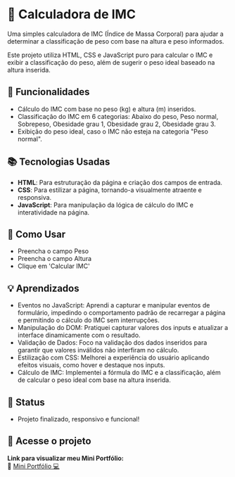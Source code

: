 # 🧮 Calculadora de IMC

Uma simples calculadora de IMC (Índice de Massa Corporal) para ajudar a determinar a classificação de peso com base na altura e peso informados.

Este projeto utiliza HTML, CSS e JavaScript puro para calcular o IMC e exibir a classificação do peso, além de sugerir o peso ideal baseado na altura inserida.

## 🧩 Funcionalidades

- Cálculo do IMC com base no peso (kg) e altura (m) inseridos.
- Classificação do IMC em 6 categorias: Abaixo do peso, Peso normal, Sobrepeso, Obesidade grau 1, Obesidade grau 2, Obesidade grau 3.
- Exibição do peso ideal, caso o IMC não esteja na categoria "Peso normal".

## 📚 Tecnologias Usadas

- **HTML**: Para estruturação da página e criação dos campos de entrada.
- **CSS**: Para estilizar a página, tornando-a visualmente atraente e responsiva.
- **JavaScript**: Para manipulação da lógica de cálculo do IMC e interatividade na página.

## 🚀 Como Usar
- Preencha o campo Peso
- Preencha o campo Altura
- Clique em 'Calcular IMC'

## 💡 Aprendizados
- Eventos no JavaScript: Aprendi a capturar e manipular eventos de formulário, impedindo o comportamento padrão de recarregar a página e permitindo o cálculo do IMC sem interrupções.
- Manipulação do DOM: Pratiquei capturar valores dos inputs e atualizar a interface dinamicamente com o resultado.
- Validação de Dados: Foco na validação dos dados inseridos para garantir que valores inválidos não interfiram no cálculo.
- Estilização com CSS: Melhorei a experiência do usuário aplicando efeitos visuais, como hover e destaque nos inputs.
- Cálculo de IMC: Implementei a fórmula do IMC e a classificação, além de calcular o peso ideal com base na altura inserida.

## 📌 Status
- Projeto finalizado, responsivo e funcional!  

## 🔗 Acesse o projeto



**Link para visualizar meu Mini Portfólio:**  
🔗 [Mini Portfólio 💻](https://thiagogosilva.github.io/desafio-90dias-dev/)